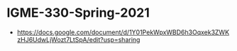 # IGME-330-Spring-2021


- https://docs.google.com/document/d/1Y01PekWpxWBD6h3Oqxek3ZWKzHJ6UdwLjWozt7LtSpA/edit?usp=sharing
